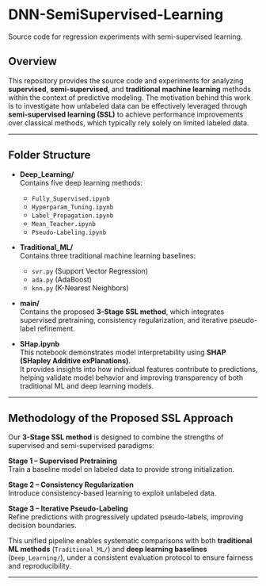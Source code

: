 # DNN-SemiSupervised-Learning
Source code for regression experiments with semi-supervised learning.

## Overview
This repository provides the source code and experiments for analyzing **supervised**, **semi-supervised**, and **traditional machine learning** methods within the context of predictive modeling. The motivation behind this work is to investigate how unlabeled data can be effectively leveraged through **semi-supervised learning (SSL)** to achieve performance improvements over classical methods, which typically rely solely on limited labeled data.

---

## Folder Structure

- **Deep_Learning/**  
  Contains five deep learning methods:
  - `Fully_Supervised.ipynb`
  - `Hyperparam_Tuning.ipynb`
  - `Label_Propagation.ipynb`
  - `Mean_Teacher.ipynb`
  - `Pseudo-Labeling.ipynb`

- **Traditional_ML/**  
  Contains three traditional machine learning baselines:
  - `svr.py` (Support Vector Regression)
  - `ada.py` (AdaBoost)
  - `knn.py` (K-Nearest Neighbors)

- **main/**  
  Contains the proposed **3-Stage SSL method**, which integrates supervised pretraining, consistency regularization, and iterative pseudo-label refinement.

- **SHap.ipynb**  
  This notebook demonstrates model interpretability using **SHAP (SHapley Additive exPlanations)**.  
  It provides insights into how individual features contribute to predictions, helping validate model behavior and improving transparency of both traditional ML and deep learning models.

---

## Methodology of the Proposed SSL Approach
Our **3-Stage SSL method** is designed to combine the strengths of supervised and semi-supervised paradigms:

   **Stage 1 – Supervised Pretraining**  
   Train a baseline model on labeled data to provide strong initialization.  

   **Stage 2 – Consistency Regularization**  
   Introduce consistency-based learning to exploit unlabeled data.  

   **Stage 3 – Iterative Pseudo-Labeling**  
   Refine predictions with progressively updated pseudo-labels, improving decision boundaries.  

This unified pipeline enables systematic comparisons with both **traditional ML methods** (`Traditional_ML/`) and **deep learning baselines** (`Deep_Learning/`), under a consistent evaluation protocol to ensure fairness and reproducibility.

---
